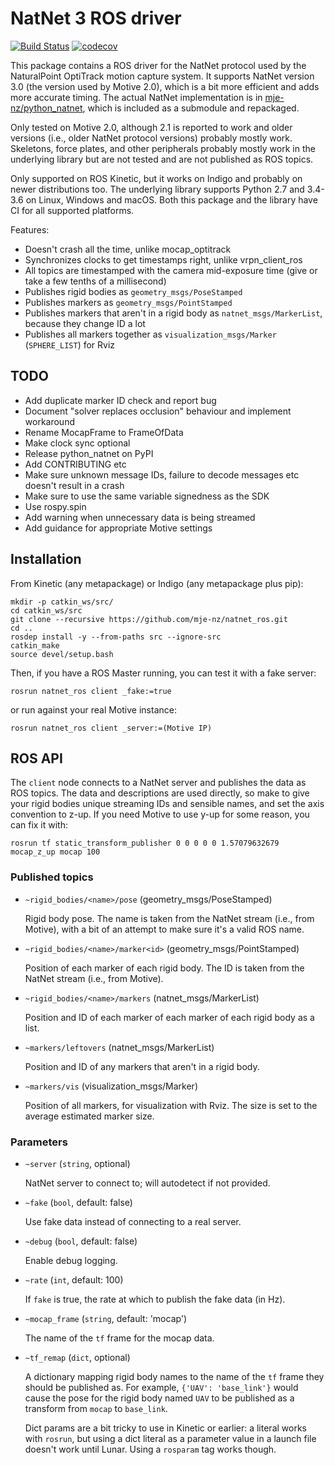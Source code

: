 # NatNet 3 ROS driver
[![Build Status](https://travis-ci.org/mje-nz/natnet_ros.svg?branch=master)](https://travis-ci.org/mje-nz/natnet_ros)
[![codecov](https://codecov.io/gh/mje-nz/natnet_ros/branch/master/graph/badge.svg)](https://codecov.io/gh/mje-nz/natnet_ros)

This package contains a ROS driver for the NatNet protocol used by the NaturalPoint OptiTrack motion capture system.
It supports NatNet version 3.0 (the version used by Motive 2.0), which is a bit more efficient and adds more accurate timing.
The actual NatNet implementation is in [mje-nz/python_natnet](https://github.com/mje-nz/python_natnet), which is included as a submodule and repackaged.

Only tested on Motive 2.0, although 2.1 is reported to work and older versions (i.e., older NatNet protocol versions) probably mostly work.
Skeletons, force plates, and other peripherals probably mostly work in the underlying library but are not tested and are not published as ROS topics.

Only supported on ROS Kinetic, but it works on Indigo and probably on newer distributions too.
The underlying library supports Python 2.7 and 3.4-3.6 on Linux, Windows and macOS.
Both this package and the library have CI for all supported platforms.

Features:

* Doesn't crash all the time, unlike mocap_optitrack
* Synchronizes clocks to get timestamps right, unlike vrpn_client_ros
* All topics are timestamped with the camera mid-exposure time (give or take a few tenths of a millisecond)
* Publishes rigid bodies as `geometry_msgs/PoseStamped`
* Publishes markers as `geometry_msgs/PointStamped`
* Publishes markers that aren't in a rigid body as `natnet_msgs/MarkerList`, because they change ID a lot
* Publishes all markers together as `visualization_msgs/Marker` (`SPHERE_LIST`) for Rviz


## TODO

* Add duplicate marker ID check and report bug
* Document "solver replaces occlusion" behaviour and implement workaround
* Rename MocapFrame to FrameOfData
* Make clock sync optional
* Release python_natnet on PyPI
* Add CONTRIBUTING etc
* Make sure unknown message IDs, failure to decode messages etc doesn't result in a crash
* Make sure to use the same variable signedness as the SDK
* Use rospy.spin
* Add warning when unnecessary data is being streamed
* Add guidance for appropriate Motive settings


## Installation

From Kinetic (any metapackage) or Indigo (any metapackage plus pip):

```
mkdir -p catkin_ws/src/
cd catkin_ws/src
git clone --recursive https://github.com/mje-nz/natnet_ros.git
cd ..
rosdep install -y --from-paths src --ignore-src
catkin_make
source devel/setup.bash
```

Then, if you have a ROS Master running, you can test it with a fake server:

```
rosrun natnet_ros client _fake:=true
```

or run against your real Motive instance:

```
rosrun natnet_ros client _server:=(Motive IP)
```


## ROS API

The `client` node connects to a NatNet server and publishes the data as ROS topics.
The data and descriptions are used directly, so make to give your rigid bodies unique streaming IDs and sensible names, and set the axis convention to z-up.
If you need Motive to use y-up for some reason, you can fix it with:

```
rosrun tf static_transform_publisher 0 0 0 0 0 1.57079632679 mocap_z_up mocap 100
```


### Published topics

* `~rigid_bodies/<name>/pose` (geometry_msgs/PoseStamped)

  Rigid body pose.
  The name is taken from the NatNet stream (i.e., from Motive), with a bit of an attempt to make sure it's a valid ROS name.

* `~rigid_bodies/<name>/marker<id>` (geometry_msgs/PointStamped)

  Position of each marker of each rigid body.
  The ID is taken from the NatNet stream (i.e., from Motive).

* `~rigid_bodies/<name>/markers` (natnet_msgs/MarkerList)

  Position and ID of each marker of each marker of each rigid body as a list.

* `~markers/leftovers` (natnet_msgs/MarkerList)

  Position and ID of any markers that aren't in a rigid body.

* `~markers/vis` (visualization_msgs/Marker)

  Position of all markers, for visualization with Rviz.
  The size is set to the average estimated marker size.


### Parameters

* `~server` (`string`, optional)

  NatNet server to connect to; will autodetect if not provided.

* `~fake` (`bool`, default: false)

  Use fake data instead of connecting to a real server.

* `~debug` (`bool`, default: false)

  Enable debug logging.

* `~rate` (`int`, default: 100)

  If `fake` is true, the rate at which to publish the fake data (in Hz).

* `~mocap_frame` (`string`, default: 'mocap')

  The name of the `tf` frame for the mocap data.

* `~tf_remap` (`dict`, optional)

  A dictionary mapping rigid body names to the name of the `tf` frame they should be published as.
  For example, `{'UAV': 'base_link'}` would cause the pose for the rigid body named `UAV` to be published as a transform from `mocap` to `base_link`.

  Dict params are a bit tricky to use in Kinetic or earlier: a literal works with `rosrun`, but using a dict literal as a parameter value in a launch file doesn't work until Lunar.
  Using a `rosparam` tag works though.

